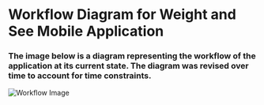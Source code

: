 # Workflow Diagram for Weight and See Mobile Application
### The image below is a diagram representing the workflow of the application at its current state. The diagram was revised over time to account for time constraints.

![Workflow Image](/showcase/docs/assets/Updated_workflow_LBrooks.png)
